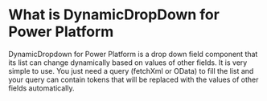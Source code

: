 # What is DynamicDropDown for Power Platform
DynamicDropdown for Power Platform is a drop down field component that its list can change dynamically based on values of other fields. It is very simple to use. You just need a query (fetchXml or OData) to fill the list and your query can contain tokens that will be replaced with the values of other fields automatically.
